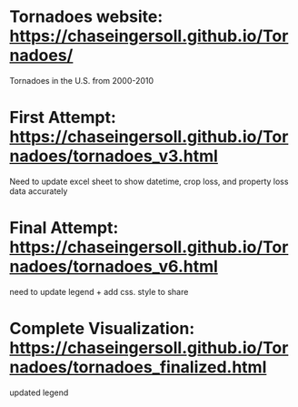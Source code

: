 # Tornadoes website: https://chaseingersoll.github.io/Tornadoes/
Tornadoes in the U.S. from 2000-2010
# First Attempt: https://chaseingersoll.github.io/Tornadoes/tornadoes_v3.html
Need to update excel sheet to show datetime, crop loss, and property loss data accurately
# Final Attempt: https://chaseingersoll.github.io/Tornadoes/tornadoes_v6.html
need to update legend + add css. style to share 
# Complete Visualization: https://chaseingersoll.github.io/Tornadoes/tornadoes_finalized.html
updated legend
